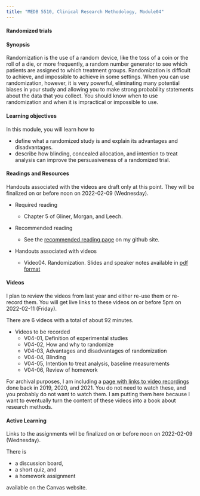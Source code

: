 ```yaml
---
title: "MEDB 5510, Clinical Research Methodology, Module04"
---
```


#### Randomized trials

#### Synopsis

Randomization is the use of a random device, like the toss of a coin or the roll of a die, or more frequently, a random number generator to see which patients are assigned to which treatment groups. Randomization is difficult to achieve, and impossible to achieve in some settings. When you can use randomization, however, it is very powerful, eliminating many potential biases in your study and allowing you to make strong probability statements about the data that you collect. You should know when to use randomization and when it is impractical or impossible to use.

#### Learning objectives

In this module, you will learn how to

+ define what a randomized study is and explain its advantages and disadvantages.
+ describe how blinding, concealed allocation, and intention to treat analysis can improve the persuasiveness of a randomized trial.

#### Readings and Resources

Handouts associated with the videos are draft only at this point. They will be finalized on or before noon on 2022-02-09 (Wednesday).

+ Required reading
  + Chapter 5 of Gliner, Morgan, and Leech.

+ Recommended reading
  + See the [recommended reading page][git2] on my github site.

+ Handouts associated with videos
  + Video04. Randomization. Slides and speaker notes available in [pdf format][git1]

#### Videos

I plan to review the videos from last year and either re-use them or re-record them. You will get live links to these videos on or before 5pm on 2022-02-11 (Friday).

There are 6 videos with a total of about 92 minutes.

+ Videos to be recorded
  + V04-01, Definition of experimental studies
  + V04-02, How and why to randomize
  + V04-03, Advantages and disadvantages of randomization
  + V04-04, Blinding
  + V04-05, Intention to treat analysis, baseline measurements
  + V04-06, Review of homework

For archival purposes, I am including a [page with links to video recordings][git0] done back in 2019, 2020, and 2021. You do not need to watch these, and you probably do not want to watch them. I am putting them here because I want to eventually turn the content of these videos into a book about research methods.

#### Active Learning

Links to the assignments will be finalized on or before noon on 2022-02-09 (Wednesday).

There is

+ a discussion board,
+ a short quiz, and
+ a homework assignment

available on the Canvas website.

[git0]: https://github.com/pmean/classes/blob/master/clinical-research-methodology/modules/5510-99-videos.md
[git1]: https://github.com/pmean/classes/blob/master/clinical-research-methodology/results/video04-slides-and-speaker-notes.pdf
[git2]: https://github.com/pmean/classes/blob/master/clinical-research-methodology/modules/5510-99-readings.md
